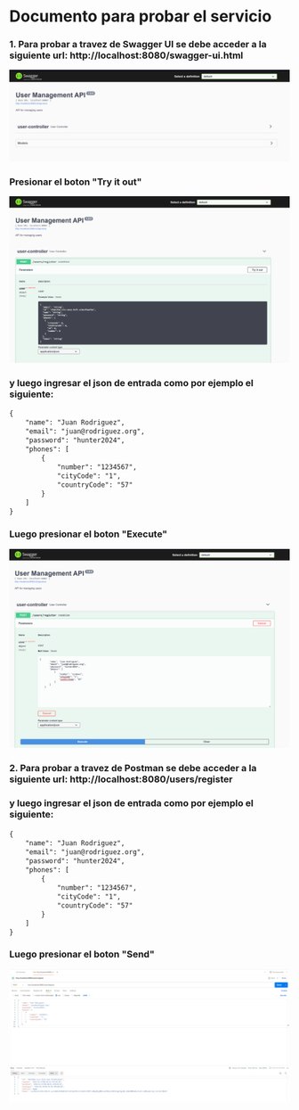 # Documento para probar el servicio

### 1. Para probar a travez de Swagger UI se debe acceder a la siguiente url: http://localhost:8080/swagger-ui.html

![img.png](img.png)

### Presionar el boton "Try it out"

![img_1.png](img_1.png)

### y luego ingresar el json de entrada como por ejemplo el siguiente:

    {
        "name": "Juan Rodriguez",
        "email": "juan@rodriguez.org",
        "password": "hunter2024",
        "phones": [
            {
                "number": "1234567",
                "cityCode": "1",
                "countryCode": "57"
            }
        ]
    }

### Luego presionar el boton "Execute"

![img_2.png](img_2.png)

### 2. Para probar a travez de Postman se debe acceder a la siguiente url: http://localhost:8080/users/register

### y luego ingresar el json de entrada como por ejemplo el siguiente:

    {
        "name": "Juan Rodriguez",
        "email": "juan@rodriguez.org",
        "password": "hunter2024",
        "phones": [
            {
                "number": "1234567",
                "cityCode": "1",
                "countryCode": "57"
            }
        ]
    }

### Luego presionar el boton "Send"

![img_3.png](img_3.png)

